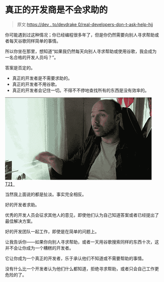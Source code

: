 # 真正的开发商是不会求助的

> 原文:[https://dev . to/devdrake 0/real-developers-don-t-ask-help-hjj](https://dev.to/devdrake0/real-developers-don-t-ask-for-help-hjj)

你可能遇到过这种情况；你已经编程很多年了，但是你仍然需要向别人寻求帮助或者每天谷歌同样简单的事情。

所以你坐在那里，想知道“如果我仍然每天向别人寻求帮助或使用谷歌，我会成为一名合格的开发人员吗？”。

答案是否定的。

*   真正的开发者是不需要求助的。
*   真正的开发者不用谷歌。
*   真正的开发者会记住一切。不得不不停地查找所有的东西是没有效率的。

[![That's bullshit!](img/97eeaaf32a6d9095f4fa9bcbe0706c16.png)T2】](https://i.giphy.com/media/ybG5Au3UhHv4k/giphy.gif)

当然我上面说的都是扯淡。事实完全相反。

好的开发者求助。

优秀的开发人员会征求其他人的意见，即使他们认为自己知道答案或者已经提出了最佳解决方案。

好的开发团队一起工作，即使是在简单的问题上。

让我告诉你——如果你向别人寻求帮助，或者一天用谷歌搜索同样的东西十次，这并不会让你成为一个糟糕的开发者。

它让你成为一个真正的开发者，乐于承认他们不知道或不需要帮助的事情。

没有什么比一个开发者认为他们什么都知道，拒绝寻求帮助，或者只会自己工作更危险的了。
